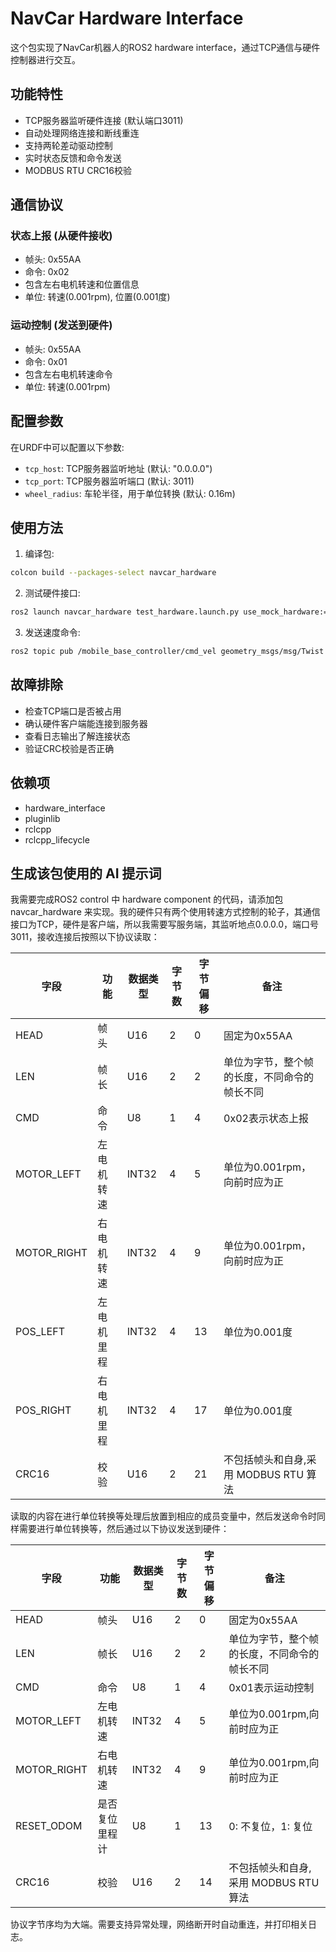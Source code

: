 # NavCar Hardware Interface

这个包实现了NavCar机器人的ROS2 hardware interface，通过TCP通信与硬件控制器进行交互。

## 功能特性

- TCP服务器监听硬件连接 (默认端口3011)
- 自动处理网络连接和断线重连
- 支持两轮差动驱动控制
- 实时状态反馈和命令发送
- MODBUS RTU CRC16校验

## 通信协议

### 状态上报 (从硬件接收)
- 帧头: 0x55AA
- 命令: 0x02
- 包含左右电机转速和位置信息
- 单位: 转速(0.001rpm), 位置(0.001度)

### 运动控制 (发送到硬件)
- 帧头: 0x55AA  
- 命令: 0x01
- 包含左右电机转速命令
- 单位: 转速(0.001rpm)

## 配置参数

在URDF中可以配置以下参数:
- `tcp_host`: TCP服务器监听地址 (默认: "0.0.0.0")
- `tcp_port`: TCP服务器监听端口 (默认: 3011)
- `wheel_radius`: 车轮半径，用于单位转换 (默认: 0.16m)

## 使用方法

1. 编译包:
```bash
colcon build --packages-select navcar_hardware
```

2. 测试硬件接口:
```bash
ros2 launch navcar_hardware test_hardware.launch.py use_mock_hardware:=false
```

3. 发送速度命令:
```bash
ros2 topic pub /mobile_base_controller/cmd_vel geometry_msgs/msg/Twist "{linear: {x: 0.1}, angular: {z: 0.0}}"
```

## 故障排除

- 检查TCP端口是否被占用
- 确认硬件客户端能连接到服务器
- 查看日志输出了解连接状态
- 验证CRC校验是否正确

## 依赖项

- hardware_interface
- pluginlib  
- rclcpp
- rclcpp_lifecycle

## 生成该包使用的 AI 提示词

我需要完成ROS2 control 中 hardware component 的代码，请添加包 navcar_hardware 来实现。我的硬件只有两个使用转速方式控制的轮子，其通信接口为TCP，硬件是客户端，所以我需要写服务端，其监听地点0.0.0.0，端口号3011，接收连接后按照以下协议读取：

| 字段          | 功能    | 数据类型  | 字节数 | 字节偏移 | 备注                        |
|-------------|-------|-------|-----|------|---------------------------|
| HEAD        | 帧头    | U16   | 2   | 0    | 固定为0x55AA                 |
| LEN         | 帧长    | U16   | 2   | 2    | 单位为字节，整个帧的长度，不同命令的帧长不同    |
| CMD         | 命令    | U8    | 1   | 4    | 0x02表示状态上报                |
| MOTOR_LEFT  | 左电机转速 | INT32 | 4   | 5    | 单位为0.001rpm，向前时应为正        |
| MOTOR_RIGHT | 右电机转速 | INT32 | 4   | 9    | 单位为0.001rpm，向前时应为正        |
| POS_LEFT    | 左电机里程 | INT32 | 4   | 13   | 单位为0.001度                 |
| POS_RIGHT   | 右电机里程 | INT32 | 4   | 17   | 单位为0.001度                 |
| CRC16       | 校验    | U16   | 2   | 21   | 不包括帧头和自身,采用 MODBUS RTU 算法 |

读取的内容在进行单位转换等处理后放置到相应的成员变量中，然后发送命令时同样需要进行单位转换等，然后通过以下协议发送到硬件：

| 字段        | 功能           | 数据类型 | 字节数 | 字节偏移 | 备注                                         |
| ----------- | -------------- | -------- | ------ | -------- | -------------------------------------------- |
| HEAD        | 帧头           | U16      | 2      | 0        | 固定为0x55AA                                 |
| LEN         | 帧长           | U16      | 2      | 2        | 单位为字节，整个帧的长度，不同命令的帧长不同 |
| CMD         | 命令           | U8       | 1      | 4        | 0x01表示运动控制                             |
| MOTOR_LEFT  | 左电机转速     | INT32    | 4      | 5        | 单位为0.001rpm,向前时应为正                  |
| MOTOR_RIGHT | 右电机转速     | INT32    | 4      | 9        | 单位为0.001rpm,向前时应为正                  |
| RESET_ODOM  | 是否复位里程计 | U8       | 1      | 13       | 0: 不复位，1: 复位                           |
| CRC16       | 校验           | U16      | 2      | 14       | 不包括帧头和自身,采用 MODBUS RTU 算法        |

协议字节序均为大端。需要支持异常处理，网络断开时自动重连，并打印相关日志。